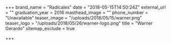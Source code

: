 +++
brand_name = "Radicales"
date = "2018-05-15T14:50:24Z"
external_url = ""
graduation_year = 2016
masthead_image = ""
phone_number = "Unavailable"
teaser_image = "/uploads/2018/05/15/warner.png"
teaser_logo = "/uploads/2018/05/26/warner-logo.png"
title = "Warner Gerardo"
sitemap_exclude = true

+++
